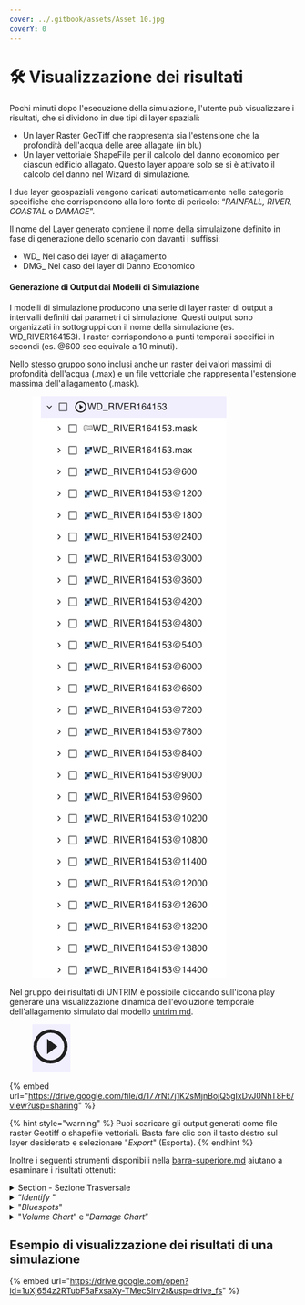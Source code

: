 ```yaml
---
cover: ../.gitbook/assets/Asset 10.jpg
coverY: 0
---
```


# 🛠️ Visualizzazione dei risultati

Pochi minuti dopo l'esecuzione della simulazione, l'utente può visualizzare i risultati, che si dividono in due tipi di layer spaziali:

* Un layer Raster GeoTiff che rappresenta sia l'estensione che la profondità dell'acqua delle aree allagate (in blu)
* Un layer vettoriale ShapeFile per il calcolo del danno economico per ciascun edificio allagato. Questo layer appare solo se si è attivato il calcolo del danno nel Wizard di simulazione.

I due layer geospaziali vengono caricati automaticamente nelle categorie specifiche che corrispondono alla loro fonte di pericolo: “_RAINFALL, RIVER, COASTAL_ o _DAMAGE_”.&#x20;

Il nome del Layer generato contiene il nome della simulaizone definito in fase di generazione dello scenario con davanti i suffissi:

* WD\_ Nel caso dei layer di allagamento
* DMG\_ Nel caso dei layer di Danno Economico

#### Generazione di Output dai Modelli di Simulazione

I modelli di simulazione producono una serie di layer raster di output a intervalli definiti dai parametri di simulazione. Questi output sono organizzati in sottogruppi con il nome della simulazione (es. WD\_RIVER164153). I raster corrispondono a punti temporali specifici in secondi (es. @600 sec equivale a 10 minuti).

Nello stesso gruppo sono inclusi anche un raster dei valori massimi di profondità dell'acqua (.max) e un file vettoriale che rappresenta l'estensione massima dell'allagamento (.mask).



<figure><img src="../.gitbook/assets/Screenshot 2025-01-03 at 11.25.35.png" alt=""><figcaption></figcaption></figure>

Nel gruppo dei risultati di UNTRIM è possibile cliccando sull'icona play  generare una visualizzazione dinamica dell'evoluzione temporale dell'allagamento simulato dal modello [untrim.md](../simulazioni-allagamento-pericolo-e-danno/modelli-di-allagamento-hazard-saferplaces/untrim.md "mention").

<figure><img src="../.gitbook/assets/Screenshot 2025-01-03 at 11.33.16.png" alt=""><figcaption></figcaption></figure>



{% embed url="https://drive.google.com/file/d/177rNt7j1K2sMjnBojQ5gIxDvJ0NhT8F6/view?usp=sharing" %}

{% hint style="warning" %}
Puoi scaricare gli output generati come file raster Geotiff o shapefile vettoriali. Basta fare clic con il tasto destro sul layer desiderato e selezionare "_Export_" (Esporta).
{% endhint %}

&#x20;Inoltre i seguenti  strumenti disponibili nella [barra-superiore.md](../saferplaces-interfaccia-gui-web/barra-superiore.md "mention") aiutano a esaminare i risultati ottenuti:&#x20;



<details>

<summary>Section  - Sezione Trasversale</summary>

![](<../.gitbook/assets/image (10).png>)

Lo strumento "Sezione" ti consente di determinare facilmente la profondità dell'acqua per un'area specifica tracciando una linea su qualsiasi layer di profondità dell'acqua. Una nuova finestra in basso sullo schermo mostra la sezione trasversale dell'area selezionata.

![](<../.gitbook/assets/image (11).png>)

</details>

<details>

<summary>“<em>Identify</em> " </summary>

![](<../.gitbook/assets/image (14).png>)

Lo Strumento _Identifica_ fornisce informazioni in un punto specifico per i layer geospaziali attivi.

&#x20;Per il layer di allagamento attivo, mostra la profondità dell'acqua; per gli edifici selezionati, visualizza i danni economici basati sui layer di danno economico attivi  sulla [barra-laterale-destra.md](../saferplaces-interfaccia-gui-web/barra-laterale-destra.md "mention")

I risultati appariranno nel pannello delle attività corrispondente sulla sinistra.

<img src="../.gitbook/assets/image (13).png" alt="" data-size="original">





</details>

<details>

<summary>"<em>Bluespots</em>" </summary>

![](<../.gitbook/assets/image (15).png>)

Lo strumento "_Bluespots_" è un tool di analisi specifica dei risultati relativi a [simulazione-allagamento-pluviale.md](../simulazioni-allagamento-pericolo-e-danno/definizione-scenario-source-scenarios/simulazione-allagamento-pluviale.md "mention") ottenute dal modello [safer\_rain.md](../simulazioni-allagamento-pericolo-e-danno/modelli-di-allagamento-hazard-saferplaces/safer_rain.md "mention").&#x20;

Esso è presente  nella [barra-superiore.md](../saferplaces-interfaccia-gui-web/barra-superiore.md "mention") ed una volta attivato richiede di selezionare nel menu a tendina il  [#nome-simulazione](../simulazioni-allagamento-pericolo-e-danno/definizione-scenario-source-scenarios/simulazione-allagamento-costiero.md#nome-simulazione "mention")per la [simulazione-allagamento-pluviale.md](../simulazioni-allagamento-pericolo-e-danno/definizione-scenario-source-scenarios/simulazione-allagamento-pluviale.md "mention") in cui si vuole procedere nell'analisi.

Una volta attivato, si accenderanno automaticamente nella [barra-laterale-sinistra.md](../saferplaces-interfaccia-gui-web/barra-laterale-sinistra.md "mention")i layers del gruppo [#bluespots](visualizzazione-dei-risultati.md#bluespots "mention"), muovendosi con il mouse nei diversi sotto-bacini si attiveranno nella [barra-laterale-destra.md](../saferplaces-interfaccia-gui-web/barra-laterale-destra.md "mention")una specifica finestra con le singole voci del bilancio di massa del sotto-bacino in esame, mentre nella mappa verranno evidenziati i seguenti sotto-bacini:

* i bacini (VERDE) che afferiscono volume verso il bluespot in esame (BLUE)
* i bacini (ROSSO) che riceveono volume dal bacino in esame (BLUE)

<img src="../.gitbook/assets/image (16).png" alt="" data-size="original">

Nella [barra-laterale-sinistra.md](../saferplaces-interfaccia-gui-web/barra-laterale-sinistra.md "mention")le voci del bilancio idrologico sono le seguenti:

* Scenario= [#nome-simulazione](../simulazioni-allagamento-pericolo-e-danno/definizione-scenario-source-scenarios/simulazione-allagamento-pluviale.md#nome-simulazione "mention") dello scenario di [simulazione-allagamento-pluviale.md](../simulazioni-allagamento-pericolo-e-danno/definizione-scenario-source-scenarios/simulazione-allagamento-pluviale.md "mention")
* bluespot-d= identificativo del sotto bacino/depressione
* Bluespot Volume = Volume in mc della depressione vuota
* Rain Volume = Volume di acqua che riempie la depressione per la pioggia
* Spill Volume = Volume in mc di acqua che riempie i sotto-bacino di valle (ROSSO) in caso di overspill ovvero troppo pieno
* Water Volume = Volume di acqua in mc presente nella depressione, questo valore è sempre minore uguale di Bluespot Volume
* Filling Percent % = percentuale di riempimento della depressione
* UpStream IN Volume = volume di acqua in mc che arriva dalle depressioni di monte (VERDE) che per troppo pieno (overspill) scaricano sulla depressione in esame

<img src="../.gitbook/assets/Bluespot_tool.png" alt="" data-size="original">

<img src="../.gitbook/assets/Bluespot_balance.png" alt="" data-size="original">

</details>

<details>

<summary>"<em>Volume Chart</em>” e “<em>Damage Chart</em>”</summary>

![](<../.gitbook/assets/image (19).png>)

Nella [barra-superiore.md](../saferplaces-interfaccia-gui-web/barra-superiore.md "mention") sono presenti due strumenti dedicati per interrogare sia i layer di allagamento che di danno economico mediante uno strumento di selezione areale (poligono).

Questi strumenti denominati rispettivamente  “_Volume Chart_” e “_Damage Chart_” riportano una statistica dei valori di allagamento e danno compresi nel poligono di selezione generato dall'utente.

Una volta attivato il pulsante, l'utente tendo premuto il tasto destro del mause può disegnare un poligono a mano libera.

Nella [barra-laterale-sinistra.md](../saferplaces-interfaccia-gui-web/barra-laterale-sinistra.md "mention") si attiva un task di viuslizzazzione che riporta due o più istrogrammi relativi ai layer di allagamento o danno attivati sulla [barra-laterale-destra.md](../saferplaces-interfaccia-gui-web/barra-laterale-destra.md "mention").

ATTENZIONE - Attivare sempre un layer oggetto dell'analisi altrimenti non si visualizzano istrogrammi.



![](<../.gitbook/assets/image (20).png>)

![](<../.gitbook/assets/image (21).png>)



</details>

## Esempio di visualizzazione dei risultati di una simulazione

{% embed url="https://drive.google.com/open?id=1uXj654z2RTubF5aFxsaXy-TMecSlrv2r&usp=drive_fs" %}

